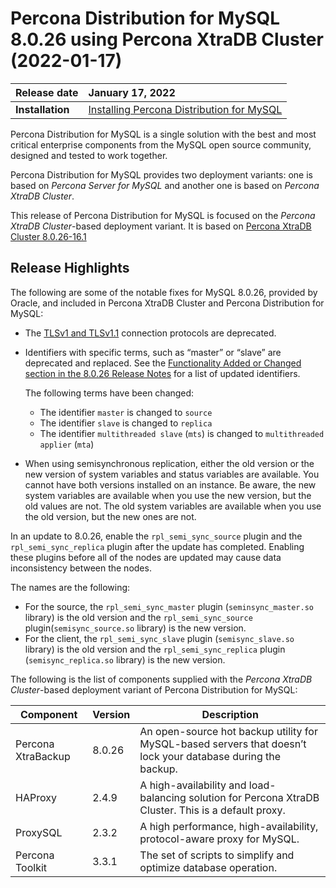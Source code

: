 # Percona Distribution for MySQL 8.0.26 using Percona XtraDB Cluster (2022-01-17)

| Release date    | January 17, 2022 |
| :-------------- | :--------------- |
|**Installation** | [Installing Percona Distribution for MySQL](installing.md)|



Percona Distribution for MySQL is a single solution with the best and most critical enterprise components from the MySQL open source community, designed and tested to work together.

Percona Distribution for MySQL provides two deployment variants: one is based on *Percona Server for MySQL* and another one is based on *Percona XtraDB Cluster*.

This release of Percona Distribution for MySQL is focused on the *Percona XtraDB Cluster*-based deployment variant. It is based on [Percona XtraDB Cluster 8.0.26-16.1](https://www.percona.com/doc/percona-xtradb-cluster/8.0/release-notes/Percona-XtraDB-Cluster-8.0.26-16.1.html)

## Release Highlights

The following are some of the notable fixes for MySQL 8.0.26, provided by Oracle, and included in Percona XtraDB Cluster and Percona Distribution for MySQL:


* The [TLSv1 and TLSv1.1](https://tools.ietf.org/id/draft-ietf-tls-oldversions-deprecate-02.html) connection protocols are deprecated.


* Identifiers with specific terms, such as “master” or “slave” are deprecated and replaced. See the [Functionality Added or Changed section in the 8.0.26 Release Notes](https://dev.mysql.com/doc/relnotes/mysql/8.0/en/news-8-0-26.html#mysqld-8-0-26-feature) for a list of updated identifiers.

    The following terms have been changed:

    * The identifier `master` is changed to `source`
    * The identifier `slave` is changed to `replica`
    * The identifier `multithreaded slave` (`mts`) is changed to `multithreaded applier` (`mta`)

* When using semisynchronous replication, either the old version or the new version of system variables and status variables are available. You cannot have both versions installed on an instance. Be aware, the new system variables are available when you use the new version, but the old values are not. The old system variables are available when you use the old version, but the new ones are not.

In an update to 8.0.26, enable the `rpl_semi_sync_source` plugin and the `rpl_semi_sync_replica` plugin after the update has completed. Enabling these plugins before all of the nodes are updated may cause data inconsistency between the nodes.

The names are the following:

* For the source, the `rpl_semi_sync_master` plugin (`seminsync_master.so` library) is the old version and the `rpl_semi_sync_source` plugin(`semisync_source.so` library) is the new version.
* For the client, the `rpl_semi_sync_slave` plugin (`semisync_slave.so` library) is the old version and the `rpl_semi_sync_replica` plugin (`semisync_replica.so` library) is the new version.

The following is the list of components supplied with the *Percona XtraDB Cluster*-based deployment variant of Percona Distribution for MySQL:

| Component           | Version   | Description                                |
| ------------------- | --------- | -------------------------------------------|
| Percona XtraBackup  | 8.0.26    | An open-source hot backup utility for MySQL-based servers that doesn’t lock your database during the backup.|
| HAProxy             | 2.4.9     | A high-availability and load-balancing solution for Percona XtraDB Cluster. This is a default proxy.|
| ProxySQL            | 2.3.2     | A high performance, high-availability, protocol-aware proxy for MySQL.          |
| Percona Toolkit     | 3.3.1     | The set of scripts to simplify and optimize database operation.|
